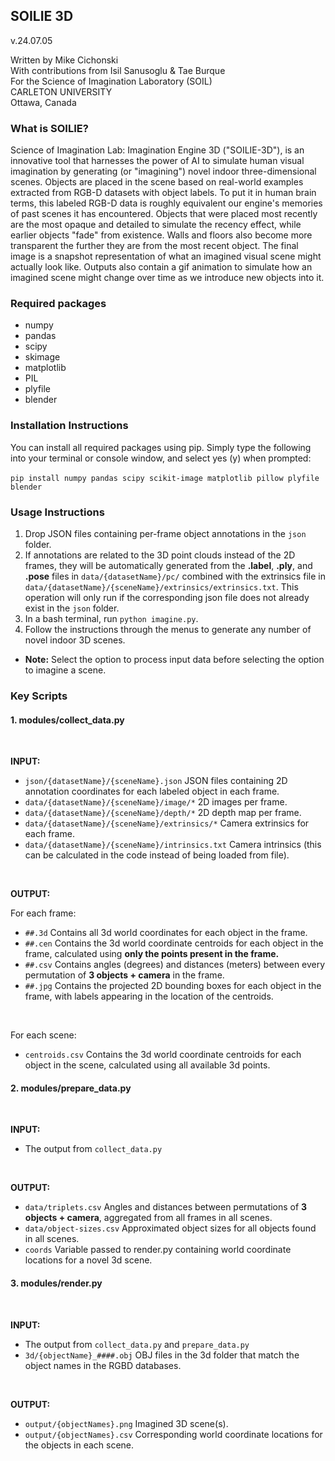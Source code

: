 ##  SOILIE 3D
v.24.07.05

Written by Mike Cichonski <br>
With contributions from Isil Sanusoglu & Tae Burque <br>
For the Science of Imagination Laboratory (SOIL) <br>
CARLETON UNIVERSITY <br>
Ottawa, Canada <br>

### What is SOILIE?

Science of Imagination Lab: Imagination Engine 3D ("SOILIE-3D"), is an innovative tool that harnesses the power of AI to simulate human visual imagination by generating (or "imagining") novel indoor three-dimensional scenes. Objects are placed in the scene based on real-world examples extracted from RGB-D datasets with object labels. To put it in human brain terms, this labeled RGB-D data is roughly equivalent our engine's memories of past scenes it has encountered. Objects that were placed most recently are the most opaque and detailed to simulate the recency effect, while earlier objects "fade" from existence. Walls and floors also become more transparent the further they are from the most recent object. The final image is a snapshot representation of what an imagined visual scene might actually look like. Outputs also contain a gif animation to simulate how an imagined scene might change over time as we introduce new objects into it.

### Required packages
* numpy
* pandas
* scipy
* skimage
* matplotlib
* PIL
* plyfile
* blender

### Installation Instructions

You can install all required packages using pip. Simply type the following into your terminal or console window, and select yes (y) when prompted:
<br><br>
`pip install numpy pandas scipy scikit-image matplotlib pillow plyfile blender`

### Usage Instructions
1. Drop JSON files containing per-frame object annotations in the `json` folder.
2. If annotations are related to the 3D point clouds instead of the 2D frames, they will be automatically generated from the <b>.label</b>, <b>.ply</b>, and <b>.pose</b> files in `data/{datasetName}/pc/` combined with the extrinsics file in `data/{datasetName}/{sceneName}/extrinsics/extrinsics.txt`. This operation will only run if the corresponding json file does not already exist in the `json` folder.
3. In a bash terminal, run `python imagine.py`.
4. Follow the instructions through the menus to generate any number of novel indoor 3D scenes.
  * <b>Note:</b> Select the option to process input data before selecting the option to imagine a scene.

### Key Scripts
#### 1. modules/collect_data.py
<br>

**INPUT:**
* `json/{datasetName}/{sceneName}.json` JSON files containing 2D annotation coordinates for each labeled object in each frame.
* `data/{datasetName}/{sceneName}/image/*` 2D images per frame.
* `data/{datasetName}/{sceneName}/depth/*` 2D depth map per frame.
* `data/{datasetName}/{sceneName}/extrinsics/*` Camera extrinsics for each frame.
* `data/{datasetName}/{sceneName}/intrinsics.txt` Camera intrinsics (this can be calculated in the code instead of being loaded from file).
<br>

**OUTPUT:**
<br>

For each frame:
* `##.3d` Contains all 3d world coordinates for each object in the frame.
* `##.cen` Contains the 3d world coordinate centroids for each object in the frame, calculated using <b>only the points present in the frame.</b>
* `##.csv` Contains angles (degrees) and distances (meters) between every permutation of <b>3 objects + camera</b> in the frame.
* `##.jpg` Contains the projected 2D bounding boxes for each object in the frame, with labels appearing in the location of the centroids.
<br>

For each scene:
* `centroids.csv` Contains the 3d world coordinate centroids for each object in the scene, calculated using all available 3d points.

#### 2. modules/prepare_data.py
<br>

**INPUT:**
* The output from `collect_data.py`
<br>

**OUTPUT:**
* `data/triplets.csv` Angles and distances between permutations of <b>3 objects + camera</b>, aggregated from all frames in all scenes.
* `data/object-sizes.csv` Approximated object sizes for all objects found in all scenes.
* `coords` Variable passed to render.py containing world coordinate locations for a novel 3d scene.

#### 3. modules/render.py
<br>

**INPUT:**
* The output from `collect_data.py` and `prepare_data.py`
* `3d/{objectName}_####.obj` OBJ files in the 3d folder that match the object names in the RGBD databases.
<br>

**OUTPUT:**
* `output/{objectNames}.png` Imagined 3D scene(s).
* `output/{objectNames}.csv` Corresponding world coordinate locations for the objects in each scene.
